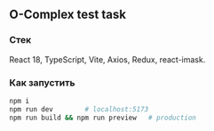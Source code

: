 ## O-Complex test task

### Стек
React 18, TypeScript, Vite, Axios, Redux, react-imask.

### Как запустить
```bash
npm i
npm run dev        # localhost:5173
npm run build && npm run preview   # production
